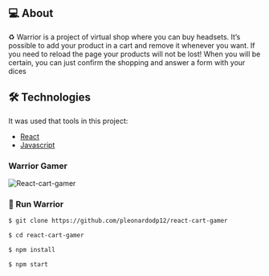 ## 💻 About

♻️ Warrior is a project of virtual shop where you can buy headsets. It’s possible to add your product in a cart and remove it whenever you want.  If you need to reload the page your products will not be lost! When you will be certain, you can just confirm the shopping and answer a form with your dices

## 🛠 Technologies

It was used that tools in this project: 

- [React][reactjs]
- [Javascript][javascript]


### Warrior Gamer

![React-cart-gamer](https://user-images.githubusercontent.com/54605079/90682723-ca1bf880-e23b-11ea-9b0a-54867360f12b.gif)



### 🚀 Run Warrior

```bash
$ git clone https://github.com/pleonardodp12/react-cart-gamer

$ cd react-cart-gamer

$ npm install

$ npm start
```


[javascript]: https://developer.mozilla.org/pt-BR/docs/Web/JavaScript
[reactjs]: https://reactjs.org